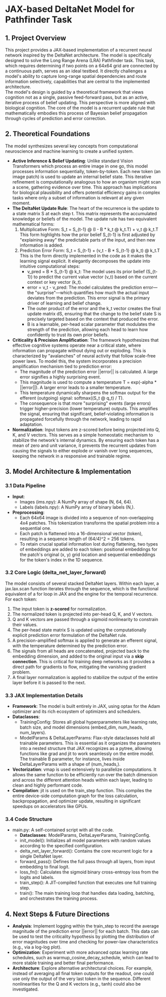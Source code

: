 # **JAX-based DeltaNet Model for Pathfinder Task**

## **1\. Project Overview**

This project provides a JAX-based implementation of a recurrent neural network inspired by the DeltaNet architecture. The model is specifically designed to solve the Long Range Arena (LRA) Pathfinder task. This task, which requires determining if two points on a 64x64 grid are connected by a continuous path, serves as an ideal testbed. It directly challenges a model's ability to capture long-range spatial dependencies and route information selectively, capabilities that are central to the implemented architecture.  
The model's design is guided by a theoretical framework that views cognition not as a single, passive feed-forward pass, but as an active, iterative process of belief updating. This perspective is more aligned with biological cognition. The core of the model is a recurrent update rule that mathematically embodies this process of Bayesian belief propagation through cycles of prediction and error correction.

## **2\. Theoretical Foundations**

The model synthesizes several key concepts from computational neuroscience and machine learning to create a unified system.

* **Active Inference & Belief Updating**: Unlike standard Vision Transformers which process an entire image in one go, this model processes information sequentially, token-by-token. Each new token (an image patch) is used to update an internal belief state. This iterative refinement is computationally analogous to how an organism might scan a scene, gathering evidence over time. This approach has implications for biological plausibility and offers potential efficiency gains in complex tasks where only a subset of information is relevant at any given moment.  
* **The DeltaNet Update Rule**: The heart of the recurrence is the update to a state matrix S at each step t. This matrix represents the accumulated knowledge or beliefs of the model. The update rule has two equivalent mathematical forms:  
  1. Multiplicative Form: S\_t \= S\_{t-1} @ (I \- B \* k\_t @ k\_t.T) \+ v\_t @ k\_t.T  
     This form highlights how the prior belief S\_{t-1} is first adjusted by "explaining away" the predictable parts of the input, and then new information is added.  
  2. Prediction Error Form: S\_t \= S\_{t-1} \+ (v\_t \- B \* S\_{t-1} @ k\_t) @ k\_t.T  
     This is the form directly implemented in the code as it makes the learning signal explicit. It elegantly decomposes the update into intuitive computational steps:  
     * v\_pred \= B \* S\_{t-1} @ k\_t: The model uses its prior belief (S\_{t-1}) to predict the current value vector (v\_t) based on the current context or key vector (k\_t).  
     * error \= v\_t \- v\_pred: The model calculates the prediction error—the "surprise"—which quantifies how much the actual input deviates from the prediction. This error signal is the primary driver of learning and belief change.  
     * The outer product of the error and the k\_t vector creates the final update matrix dS, ensuring that the change to the belief state S is precisely targeted based on the context that produced the error.  
     * B is a learnable, per-head scalar parameter that modulates the strength of the prediction, allowing each head to learn how confidently to trust its own prior beliefs.  
* **Criticality & Precision Amplification**: The framework hypothesizes that effective cognitive systems operate near a critical state, where information can propagate without dying out or exploding. This is characterized by "avalanches" of neural activity that follow scale-free power laws. To model this, the system incorporates a precision amplification mechanism tied to prediction error:  
  * The magnitude of the prediction error ||error|| is calculated. A large error signifies a highly surprising event.  
  * This magnitude is used to compute a temperature T \= exp(-alpha \* ||error||). A larger error leads to a smaller temperature.  
  * This temperature dynamically sharpens the softmax output for the efferent (outgoing) signal: softmax((S\_t @ q\_t) / T).  
  * The consequence is that more "surprising" events (large errors) trigger higher-precision (lower temperature) outputs. This amplifies the signal, ensuring that significant, belief-violating information is propagated forcefully through the network, leading to rapid adaptation.  
* **Normalization**: Input tokens are z-scored before being projected into Q, K, and V vectors. This serves as a simple homeostatic mechanism to stabilize the network's internal dynamics. By ensuring each token has a mean of zero and unit variance, it prevents the recurrent updates from causing the signals to either explode or vanish over long sequences, keeping the network in a responsive and trainable regime.

## **3\. Model Architecture & Implementation**

### **3.1 Data Pipeline**

* **Input**:  
  * Images (ims.npy): A NumPy array of shape (N, 64, 64).  
  * Labels (labels.npy): A NumPy array of binary labels (N,).  
* **Preprocessing**:  
  * Each 64x64 image is divided into a sequence of non-overlapping 4x4 patches. This tokenization transforms the spatial problem into a sequential one.  
  * Each patch is flattened into a 16-dimensional vector (token), resulting in a sequence length of (64/4)^2 \= 256 tokens.  
  * To retain crucial spatial information lost during flattening, two types of embeddings are added to each token: positional embeddings for the patch's original (x, y) grid location and sequential embeddings for the token's index in the 1D sequence.

### **3.2 Core Logic (delta\_net\_layer\_forward)**

The model consists of several stacked DeltaNet layers. Within each layer, a jax.lax.scan function iterates through the sequence, which is the functional equivalent of a for loop in JAX and the engine for the temporal recurrence. For each token:

1. The input token is **z-scored** for normalization.  
2. The normalized token is projected into per-head Q, K, and V vectors.  
3. Q and K vectors are passed through a sigmoid nonlinearity to constrain their values.  
4. The per-head state matrix S is updated using the computationally explicit prediction error formulation of the DeltaNet rule.  
5. A precision-amplified softmax is applied to generate an efferent signal, with the temperature determined by the prediction error.  
6. The signals from all heads are concatenated, projected back to the embedding dimension, and added to the original input via a **skip connection**. This is critical for training deep networks as it provides a direct path for gradients to flow, mitigating the vanishing gradient problem.  
7. A final layer normalization is applied to stabilize the output of the entire layer before it is passed to the next.

### **3.3 JAX Implementation Details**

* **Framework**: The model is built entirely in JAX, using optax for the Adam optimizer and its rich ecosystem of optimizers and schedulers.  
* **Dataclasses**:  
  * TrainingConfig: Stores all global hyperparameters like learning rate, batch size, and model dimensions (embed\_dim, num\_heads, num\_layers).  
  * ModelParams & DeltaLayerParams: Flax-style dataclasses hold all trainable parameters. This is essential as it organizes the parameters into a nested structure that JAX recognizes as a pytree, allowing functions like grad and jit to work seamlessly on the entire model. The trainable B parameter, for instance, lives inside DeltaLayerParams with a shape of (num\_heads,).  
* **Vectorization**: vmap is used extensively to parallelize computations. It allows the same function to be efficiently run over the batch dimension and across the different attention heads within each layer, leading to clean and highly performant code.  
* **Compilation**: jit is used on the train\_step function. This compiles the entire device-side computation graph for the loss calculation, backpropagation, and optimizer update, resulting in significant speedups on accelerators like GPUs.

### **3.4 Code Structure**

* main.py: A self-contained script with all the code.  
  * **Dataclasses**: ModelParams, DeltaLayerParams, TrainingConfig.  
  * init\_model(): Initializes all model parameters with random values according to the specified configuration.  
  * delta\_net\_layer\_forward(): Contains the core recurrent logic for a single DeltaNet layer.  
  * forward\_pass(): Defines the full pass through all layers, from input embedding to final logit.  
  * loss\_fn(): Calculates the sigmoid binary cross-entropy loss from the logits and labels.  
  * train\_step(): A JIT-compiled function that executes one full training step.  
  * train(): The main training loop that handles data loading, batching, and orchestrates the training process.

## **4\. Next Steps & Future Directions**

* **Analysis**: Implement logging within the train\_step to record the average magnitude of the prediction error ||error|| for each batch. This data can be used to test the criticality hypothesis by plotting the distribution of error magnitudes over time and checking for power-law characteristics (e.g., via a log-log plot).  
* **Optimization**: Experiment with more advanced optax learning rate schedules, such as warmup\_cosine\_decay\_schedule, which can lead to more stable training and better final performance.  
* **Architecture**: Explore alternative architectural choices. For example, instead of averaging all final token outputs for the readout, one could use only the output of the very last token in the sequence. Different nonlinearities for the Q and K vectors (e.g., tanh) could also be investigated.
